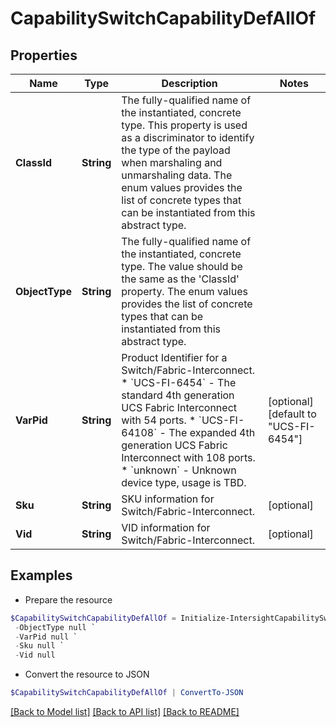 # CapabilitySwitchCapabilityDefAllOf
## Properties

Name | Type | Description | Notes
------------ | ------------- | ------------- | -------------
**ClassId** | **String** | The fully-qualified name of the instantiated, concrete type. This property is used as a discriminator to identify the type of the payload when marshaling and unmarshaling data. The enum values provides the list of concrete types that can be instantiated from this abstract type. | 
**ObjectType** | **String** | The fully-qualified name of the instantiated, concrete type. The value should be the same as the &#39;ClassId&#39; property. The enum values provides the list of concrete types that can be instantiated from this abstract type. | 
**VarPid** | **String** | Product Identifier for a Switch/Fabric-Interconnect. * &#x60;UCS-FI-6454&#x60; - The standard 4th generation UCS Fabric Interconnect with 54 ports. * &#x60;UCS-FI-64108&#x60; - The expanded 4th generation UCS Fabric Interconnect with 108 ports. * &#x60;unknown&#x60; - Unknown device type, usage is TBD. | [optional] [default to "UCS-FI-6454"]
**Sku** | **String** | SKU information for Switch/Fabric-Interconnect. | [optional] 
**Vid** | **String** | VID information for Switch/Fabric-Interconnect. | [optional] 

## Examples

- Prepare the resource
```powershell
$CapabilitySwitchCapabilityDefAllOf = Initialize-IntersightCapabilitySwitchCapabilityDefAllOf  -ClassId null `
 -ObjectType null `
 -VarPid null `
 -Sku null `
 -Vid null
```

- Convert the resource to JSON
```powershell
$CapabilitySwitchCapabilityDefAllOf | ConvertTo-JSON
```

[[Back to Model list]](../README.md#documentation-for-models) [[Back to API list]](../README.md#documentation-for-api-endpoints) [[Back to README]](../README.md)

